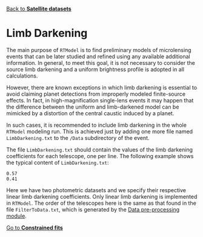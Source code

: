 [Back to **Satellite datasets**](Satellite.md)

# Limb Darkening

The main purpose of `RTModel` is to find preliminary models of microlensing events that can be later studied and refined using any available additional information. In general, to meet this goal, it is not necessary to consider the source limb darkening and a uniform brightness profile is adopted in all calculations.

However, there are known exceptions in which limb darkening is essential to avoid claiming planet detections from improperly modeled finite-source effects. In fact, in high-magnification single-lens events it may happen that the difference between the uniform and limb-darkened model can be mimicked by a distortion of the central caustic induced by a planet.

In such cases, it is recommended to include limb darkening in the whole `RTModel` modeling run. This is achieved just by adding one more file named `LimbDarkening.txt` to the `/Data` subdirectory of the event.

The file `LimbDarkening.txt` should contain the values of the limb darkening coefficients for each telescope, one per line. The following example shows the typical content of `LimbDarkening.txt`:
```
0.57
0.41
```

Here we have two photometric datasets and we specify their respective linear limb darkening coefficients. Only linear limb darkening is implemented in `RTModel`. The order of the telescopes here is the same as that found in the file `FilterToData.txt`, which is generated by the [Data pre-processing module](DataPreprocessing.md).

[Go to **Constrained fits**](Constraints.md)
